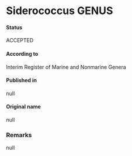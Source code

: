 Siderococcus GENUS
=======

#### Status
ACCEPTED

#### According to
Interim Register of Marine and Nonmarine Genera

#### Published in
null

#### Original name
null

### Remarks
null